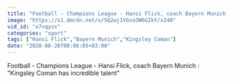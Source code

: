```yaml
---
title: "Football - Champions League - Hansi Flick, coach Bayern Munich : 'Kingsley Coman has incredible talent'"
image: "https://s1.dmcdn.net/v/SQ2wj1VGvo3W6GIkY/x240"
vid_id: "x7vqyzx"
categories: "sport"
tags: ["Hansi Flick","Bayern Munich","Kingsley Coman"]
date: "2020-08-26T08:06:05+03:00"
---
```

Football - Champions League - Hansi Flick, coach Bayern Munich : &quot;Kingsley Coman has incredible talent&quot;  <br>
